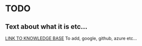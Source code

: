 # TODO

## Text about what it is etc...


[LINK TO KNOWLEDGE BASE]() To add, google, github, azure etc... 